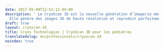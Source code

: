 ```yaml
---
date: 2017-05-09T12:51:12-04:00
description: ' Le CryoScan 3D est la nouvelle génération d’imagerie médicale du pied.
  Elle génère des images 3D de haute résolution et reproduit parfaitement le pied. '
draft: true
layout: cryoscan-3d
title: Cryos Technologies | CryoScan 3D pour les podiatres
translatedslug: en/professionals/cryoscan-3d
noindex: true
---
```


